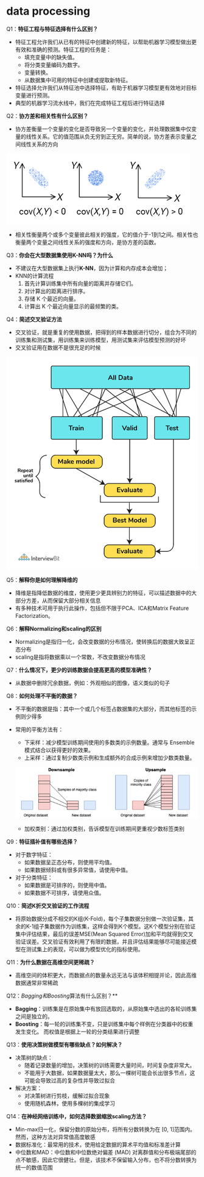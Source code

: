 # data processing

Q1：**特征工程与特征选择有什么区别？**

- 特征工程允许我们从已有的特征中创建新的特征，以帮助机器学习模型做出更有效和准确的预测。特征工程的任务是：
    - 填充变量中的缺失值。
    - 将分类变量编码为数字。
    - 变量转换。
    - 从数据集中可用的特征中创建或提取新特征。
- 特征选择允许我们从特征池中选择特征，有助于机器学习模型更有效地对目标变量进行预测。
- 典型的机器学习流水线中，我们在完成特征工程后进行特征选择

Q2：**协方差和相关性有什么区别？**

- 协方差衡量一个变量的变化是否导致另一个变量的变化，并处理数据集中仅变量的线性关系。它的值范围从负无穷到正无穷。简单的说，协方差表示变量之间线性关系的方向

![Untitled](data%20processing%207d9302ed83864e1db8d51f974f19eff8/Untitled.png)

- 相关性衡量两个或多个变量彼此相关的强度，它的值介于-1到1之间。相关性也衡量两个变量之间线性关系的强度和方向，是协方差的函数。

Q3：**你会在大型数据集使用K-NN吗？为什么**

- 不建议在大型数据集上执行**K-NN**，因为计算和内存成本会增加；
- KNN的计算流程
    1. 首先计算训练集中所有向量的距离并存储它们。
    2. 对计算出的距离进行排序。
    3. 存储 K 个最近的向量。
    4. 计算出 K 个最近向量显示的最频繁的类。

Q4：**简述交叉验证方法**

- 交叉验证，就是重复的使用数据，把得到的样本数据进行切分，组合为不同的训练集和测试集，用训练集来训练模型，用测试集来评估模型预测的好坏
- 交叉验证用在数据不是很充足的时候

![Untitled](data%20processing%207d9302ed83864e1db8d51f974f19eff8/Untitled%201.png)

Q5：**解释你是如何理解降维的**

- 降维是指降低数据的维度，使用更少更具辨别力的特征，可以描述数据中的大部分方差，从而保留大部分相关信息
- 有多种技术可用于执行此操作，包括但不限于PCA、ICA和Matrix Feature Factorization。

Q6：**解释Normalizing和scaling的区别**

- Normalizing是指归一化，会改变数据的分布情况，使转换后的数据大致呈正态分布
- scaling是指将数据乘以一个常数，不改变数据分布情况

Q7：**什么情况下，更少的训练数据会提高更高的模型准确性？**

- 从数据中删除冗余数据，例如：外观相似的图像，语义类似的句子

Q8：**如何处理不平衡的数据？**

- 不平衡的数据是指：其中一个或几个标签占数据集的大部分，而其他标签的示例则少得多
- 常用的平衡方法有：
    - 下采样：减少模型训练期间使用的多数类的示例数量。通常与 Ensemble 模式结合以获得更好的效果。
    - 上采样：通过复制少数类示例和生成额外的合成示例来增加少数类数量。
    
    ![Untitled](data%20processing%207d9302ed83864e1db8d51f974f19eff8/Untitled%202.png)
    
    - 加权类别：通过加权类别，告诉模型在训练期间更重视少数标签类别

Q9：**特征插补值有哪些选择？**

- 对于数字特征：
    - 如果数据呈正态分布，则使用平均值。
    - 如果数据倾斜或有很多异常值，请使用中值。
- 对于分类特征：
    - 如果数据是可排序的，则使用中值。
    - 如果数据不可排序，请使用众值。

Q10：**简述K折交叉验证的工作流程**

- 将原始数据分成不相交的K组(K-Fold)，每个子集数据分别做一次验证集，其余的K-1组子集数据作为训练集，这样会得到K个模型。这K个模型分别在验证集中评估结果，最后的误差MSE(Mean Squared Error)加和平均就得到交叉验证误差。交叉验证有效利用了有限的数据，并且评估结果能够尽可能接近模型在测试集上的表现，可以做为模型优化的指标使用。

Q11：**为什么数据在高维空间更稀疏？**

- 高维空间的体积更大，而数据点的数量永远无法与该体积相提并论，因此高维数据通常非常稀疏

Q12：***Bagging*和*Boosting*算法有什么区别？**

- **Bagging**：训练集是在原始集中有放回选取的，从原始集中选出的各轮训练集之间是独立的。
- **Boosting**：每一轮的训练集不变，只是训练集中每个样例在分类器中的权重发生变化。 而权值是根据上一轮的分类结果进行调整

Q13：**使用决策树做模型有哪些缺点？如何解决？**

- 决策树的缺点：
    - 随着记录数量的增加，决策树的训练需要大量时间，时间复杂度非常大。
    - 不能用于大数据，如果数据量太大，那么一棵树可能会长出很多节点，这可能会导致过高的复杂性并导致过拟合
- 解决方案：
    - 对决策树进行剪枝，缓解过拟合现象
    - 使用随机森林，使用多棵树的集成学习

Q14：**在神经网络训练中，如何选择数据缩放scaling方法？**

- Min-max归一化，保留分数的原始分布，将所有分数转换为在 [0, 1]范围内。然而，这种方法对异常值高度敏感
- 数据标准化：最常用的技术，使用给定数据的算术平均值和标准差计算
- 中位数和MAD：中位数和中位数绝对偏差 (MAD) 对离群值和分布极端尾部的点不敏感，因此它很健壮。但是，该技术不保留输入分布，也不将分数转换为统一的数值范围